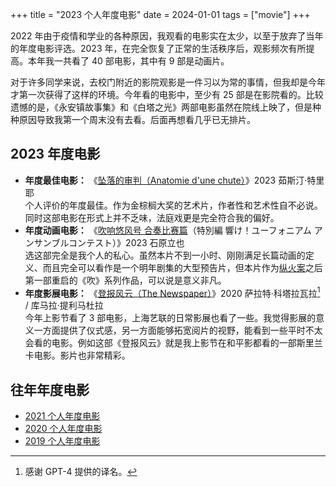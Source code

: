 +++
title = "2023 个人年度电影"
date = 2024-01-01
tags = ["movie"]
+++

2022 年由于疫情和学业的各种原因，我观看的电影实在太少，以至于放弃了当年的年度电影评选。2023 年，在完全恢复了正常的生活秩序后，观影频次有所提高。本年我一共看了 40 部电影，其中有 9 部是动画片。

<!--more-->

对于许多同学来说，去校门附近的影院观影是一件习以为常的事情，但我却是今年才第一次获得了这样的环境。今年看的电影中，至少有 25 部是在影院看的。比较遗憾的是，《永安镇故事集》和《白塔之光》两部电影虽然在院线上映了，但是种种原因导致我第一个周末没有去看。后面再想看几乎已无排片。

## 2023 年度电影

* **年度最佳电影：** 《[坠落的审判（Anatomie d&apos;une chute）](https://movie.douban.com/subject/35633650/)》2023 茹斯汀·特里耶  
  个人评价的年度最佳。作为金棕榈大奖的艺术片，作者性和艺术性自不必说。同时这部电影在形式上并不乏味，法庭戏更是完全符合我的偏好。
* **年度动画电影：** 《[吹响悠风号 合奏比赛篇](https://movie.douban.com/subject/35923540/)（特別編 響け！ユーフォニアム アンサンブルコンテスト）》2023 石原立也  
  选这部完全是我个人的私心。虽然本片不到一小时、刚刚满足长篇动画的定义、而且完全可以看作是一个明年剧集的大型预告片，但本片作为[纵火案](https://zh.wikipedia.org/wiki/%E4%BA%AC%E9%83%BD%E5%8B%95%E7%95%AB%E7%B8%B1%E7%81%AB%E6%A1%88)之后第一部重启的《吹》系列作品，可以说是意义非凡。
* **年度影展电影：** 《[登报风云（The Newspaper）](https://movie.douban.com/subject/34965916/)》2020 萨拉特·科塔拉瓦拉[^name] / 库马拉·提利马杜拉  
  今年上影节看了 3 部电影，上海艺联的日常影展也看了一些。我觉得影展的意义一方面提供了仪式感，另一方面能够拓宽阅片的视野，能看到一些平时不太会看的电影。例如这部《登报风云》就是我上影节在和平影都看的一部斯里兰卡电影。影片也非常精彩。

## 往年年度电影

* [2021 个人年度电影](@/movie-2021.md)
* [2020 个人年度电影](@/movie-2020.md)
* [2019 个人年度电影](@/movie-2019.md)


[^name]: 感谢 GPT-4 提供的译名。
